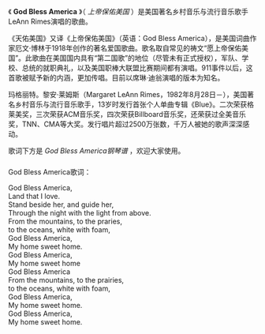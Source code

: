 

《 **God Bless America** 》（ _上帝保佑美国_ ）是美国著名乡村音乐与流行音乐歌手LeAnn Rimes演唱的歌曲。

  

《天佑美国》又译《上帝保佑美国》（英语：God Bless
America），是美国词曲作家厄文·博林于1918年创作的著名爱国歌曲。歌名取自常见的祷文“愿上帝保佑美国”。此歌曲在美国国内具有“第二国歌”的地位（尽管未有正式授权），军队、学校、总统的就职典礼，以及美国职棒大联盟比赛期间都有演唱。911事件以后，这首歌被赋予新的内涵，更加传唱。目前以席琳·迪翁演唱的版本为知名。

  

玛格丽特。黎安·莱姆斯（Margaret LeAnn
Rimes，1982年8月28日－），美国著名乡村音乐与流行音乐歌手，13岁时发行首张个人单曲专辑《Blue》。二次荣获格莱美奖，三次荣获ACM音乐奖，四次荣获Billboard音乐奖，还荣获过全美音乐奖，TNN、CMA等大奖。发行唱片超过2500万张数，千万人被她的歌声深深感动。

  

歌词下方是 _God Bless America钢琴谱_ ，欢迎大家使用。

###  
God Bless America歌词：

  

God Bless America,  
Land that I love.  
Stand beside her, and guide her,  
Through the night with the light from above.  
From the mountains, to the praries,  
to the oceans, white with foam,  
God Bless America,  
My home sweet home.  
God Bless America,  
My home sweet home  
God Bless America  
From the mountains, to the prairies,  
to the oceans, white with foam,  
God Bless America,  
My home sweet home.  
God Bless America,  
My home sweet home.

  

